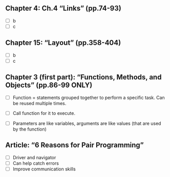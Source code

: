 
## Chapter 4: Ch.4 “Links” (pp.74-93)

- [ ] b
- [ ] c

## Chapter 15: “Layout” (pp.358-404)

- [ ] b
- [ ] c

## Chapter 3 (first part): “Functions, Methods, and Objects” (pp.86-99 ONLY)

- [ ] Function = statements grouped together to perform a specific task. Can be reused multiple times.
- [ ] Call function for it to execute.
- [ ] Parameters are like variables, arguments are like values (that are used by the function)


## Article: “6 Reasons for Pair Programming”

- [ ] Driver and navigator
- [ ] Can help catch errors
- [ ] Improve communication skills
